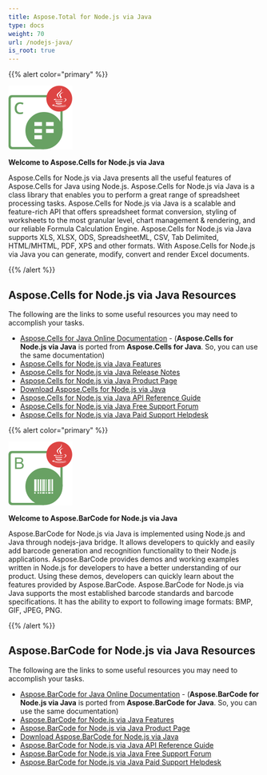 ```yaml
---
title: Aspose.Total for Node.js via Java
type: docs
weight: 70
url: /nodejs-java/
is_root: true
---
```


{{% alert color="primary" %}}

![Aspose.Cells for Node.js via Java](aspose_cells-for-nodejs-java.png)

**Welcome to Aspose.Cells for Node.js via Java**

Aspose.Cells for Node.js via Java presents all the useful features of Aspose.Cells for Java using Node.js. Aspose.Cells for Node.js via Java is a class library that enables you to perform a great range of spreadsheet processing tasks. Aspose.Cells for Node.js via Java is a scalable and feature-rich API that offers spreadsheet format conversion, styling of worksheets to the most granular level, chart management & rendering, and our reliable Formula Calculation Engine. Aspose.Cells for Node.js via Java supports XLS, XLSX, ODS, SpreadsheetML, CSV, Tab Delimited, HTML/MHTML, PDF, XPS and other formats. With Aspose.Cells for Node.js via Java you can generate, modify, convert and render Excel documents.

{{% /alert %}}

## **Aspose.Cells for Node.js via Java Resources**

The following are the links to some useful resources you may need to accomplish your tasks.

- [Aspose.Cells for Java Online Documentation](https://docs.aspose.com/cells/java/) - (**Aspose.Cells for Node.js via Java** is ported from **Aspose.Cells for Java**. So, you can use the same documentation)
- [Aspose.Cells for Node.js via Java Features](https://docs.aspose.com/cells/nodejsjava/features/)
- [Aspose.Cells for Node.js via Java Release Notes](https://docs.aspose.com/cells/nodejsjava/release-notes/)
- [Aspose.Cells for Node.js via Java Product Page](https://products.aspose.com/cells/nodejs-java/)
- [Download Aspose.Cells for Node.js via Java](https://releases.aspose.com/cells/nodejs/)
- [Aspose.Cells for Node.js via Java API Reference Guide](https://reference.aspose.com/cells/nodejs/)
- [Aspose.Cells for Node.js via Java Free Support Forum](https://forum.aspose.com/)
- [Aspose.Cells for Node.js via Java Paid Support Helpdesk](https://helpdesk.aspose.com/)

{{% alert color="primary" %}}

![Aspose.BarCode for Node.js via Java](aspose_barcode-for-nodejs-java.png)

**Welcome to Aspose.BarCode for Node.js via Java**

Aspose.BarCode for Node.js via Java is implemented using Node.js and Java through nodejs-java bridge. It allows developers to quickly and easily add barcode generation and recognition functionality to their Node.js applications. Aspose.BarCode provides demos and working examples written in Node.js for developers to have a better understanding of our product. Using these demos, developers can quickly learn about the features provided by Aspose.BarCode. Aspose.BarCode for Node.js via Java supports the most established barcode standards and barcode specifications. It has the ability to export to following image formats: BMP, GIF, JPEG, PNG.

{{% /alert %}}

## **Aspose.BarCode for Node.js via Java Resources**

The following are the links to some useful resources you may need to accomplish your tasks.

- [Aspose.BarCode for Java Online Documentation](https://docs.aspose.com/barcode/java/) - (**Aspose.BarCode for Node.js via Java** is ported from **Aspose.BarCode for Java**. So, you can use the same documentation)
- [Aspose.BarCode for Node.js via Java Features](https://docs.aspose.com/barcode/java/aspose-barcode-for-node-js-via-java-features/)
- [Aspose.BarCode for Node.js via Java Product Page](https://products.aspose.com/barcode/nodejs-java/)
- [Download Aspose.BarCode for Node.js via Java](https://releases.aspose.com/barcode/nodejs/)
- [Aspose.BarCode for Node.js via Java API Reference Guide](https://reference.aspose.com/barcode/nodejs/)
- [Aspose.BarCode for Node.js via Java Free Support Forum](https://forum.aspose.com/)
- [Aspose.BarCode for Node.js via Java Paid Support Helpdesk](https://helpdesk.aspose.com/)
